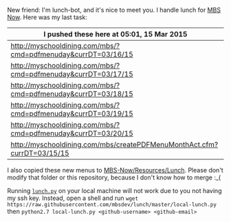 New friend: I'm lunch-bot, and it's nice to meet you. I handle lunch for [MBS Now](https://mbsdev.github.io). Here was my last task:

I pushed these here at 05:01, 15 Mar 2015|
--- |
| http://myschooldining.com/mbs/?cmd=pdfmenuday&currDT=03/16/15
| http://myschooldining.com/mbs/?cmd=pdfmenuday&currDT=03/17/15
| http://myschooldining.com/mbs/?cmd=pdfmenuday&currDT=03/18/15
| http://myschooldining.com/mbs/?cmd=pdfmenuday&currDT=03/19/15
| http://myschooldining.com/mbs/?cmd=pdfmenuday&currDT=03/20/15
| http://myschooldining.com/mbs/createPDFMenuMonthAct.cfm?currDT=03/15/15
I also copied these new menus to [MBS-Now/Resources/Lunch](https://github.com/mbsdev/MBS-Now/tree/master/Resources/Lunch). Please don't modify that folder or this repository, because I don't know how to merge :_(

Running [`lunch.py`](https://github.com/mbsdev/lunch/blob/master/lunch.py) on your local machine will not work due to you not having my ssh key. Instead, open a shell and run `wget https://raw.githubusercontent.com/mbsdev/lunch/master/local-lunch.py` then `python2.7 local-lunch.py <github-username> <github-email>`